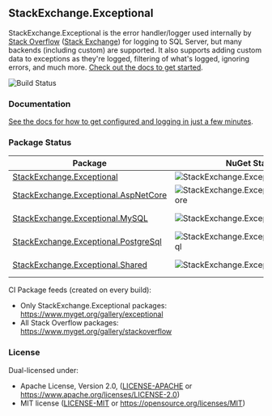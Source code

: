 ## StackExchange.Exceptional

StackExchange.Exceptional is the error handler/logger used internally by [Stack Overflow](https://stackoverflow.com) ([Stack Exchange](https://stackexchange.com)) for logging to SQL Server, but many backends (including custom) are supported.
It also supports adding custom data to exceptions as they're logged, filtering of what's logged, ignoring errors, and much more.
[Check out the docs to get started][Docs].

![Build Status](https://ci.appveyor.com/api/projects/status/650qft3qrt2r0gre/branch/master?svg=true)

### Documentation
[See the docs for how to get configured and logging in just a few minutes][Docs].

### Package Status

| Package | NuGet Stable | NuGet Pre-release | Downloads | MyGet |
| ------- | ------------ | ----------------- | --------- | ----- |
| [StackExchange.Exceptional](https://www.nuget.org/packages/StackExchange.Exceptional/) | ![StackExchange.Exceptional](https://img.shields.io/nuget/v/StackExchange.Exceptional.svg) | ![StackExchange.Exceptional](https://img.shields.io/nuget/vpre/StackExchange.Exceptional.svg) | ![StackExchange.Exceptional](https://img.shields.io/nuget/dt/StackExchange.Exceptional.svg) | [![StackExchange.Exceptional MyGet](https://img.shields.io/myget/exceptional/vpre/StackExchange.Exceptional.svg)](https://www.myget.org/feed/exceptional/package/nuget/StackExchange.Exceptional) |
| [StackExchange.Exceptional.AspNetCore](https://www.nuget.org/packages/StackExchange.Exceptional.AspNetCore/) | ![StackExchange.Exceptional.AspNetCore](https://img.shields.io/nuget/v/StackExchange.Exceptional.AspNetCore.svg) | ![StackExchange.Exceptional.AspNetCore](https://img.shields.io/nuget/vpre/StackExchange.Exceptional.AspNetCore.svg) | ![StackExchange.Exceptional.AspNetCore](https://img.shields.io/nuget/dt/StackExchange.Exceptional.AspNetCore.svg) | [![StackExchange.Exceptional.AspNetCore MyGet](https://img.shields.io/myget/exceptional/vpre/StackExchange.Exceptional.AspNetCore.svg)](https://www.myget.org/feed/exceptional/package/nuget/StackExchange.Exceptional.AspNetCore) |
| [StackExchange.Exceptional.MySQL](https://www.nuget.org/packages/StackExchange.Exceptional.MySQL/) | ![StackExchange.Exceptional.MySQL](https://img.shields.io/nuget/v/StackExchange.Exceptional.MySQL.svg) | ![StackExchange.Exceptional.MySQL](https://img.shields.io/nuget/vpre/StackExchange.Exceptional.MySQL.svg) | ![StackExchange.Exceptional.MySQL](https://img.shields.io/nuget/dt/StackExchange.Exceptional.MySQL.svg) | [![StackExchange.Exceptional.MySQL MyGet](https://img.shields.io/myget/exceptional/vpre/StackExchange.Exceptional.MySQL.svg)](https://www.myget.org/feed/exceptional/package/nuget/StackExchange.Exceptional.MySQL) |
| [StackExchange.Exceptional.PostgreSql](https://www.nuget.org/packages/StackExchange.Exceptional.PostgreSql/) | ![StackExchange.Exceptional.PostgreSql](https://img.shields.io/nuget/v/StackExchange.Exceptional.PostgreSql.svg) | ![StackExchange.Exceptional.PostgreSql](https://img.shields.io/nuget/vpre/StackExchange.Exceptional.PostgreSql.svg) | ![StackExchange.Exceptional.PostgreSql](https://img.shields.io/nuget/dt/StackExchange.Exceptional.PostgreSql.svg) | [![StackExchange.Exceptional.PostgreSql MyGet](https://img.shields.io/myget/exceptional/vpre/StackExchange.Exceptional.PostgreSql.svg)](https://www.myget.org/feed/exceptional/package/nuget/StackExchange.Exceptional.PostgreSql) |
| [StackExchange.Exceptional.Shared](https://www.nuget.org/packages/StackExchange.Exceptional.Shared/) | ![StackExchange.Exceptional.Shared](https://img.shields.io/nuget/v/StackExchange.Exceptional.Shared.svg) | ![StackExchange.Exceptional.Shared](https://img.shields.io/nuget/vpre/StackExchange.Exceptional.Shared.svg) | ![StackExchange.Exceptional.Shared](https://img.shields.io/nuget/dt/StackExchange.Exceptional.Shared.svg) | [![StackExchange.Exceptional.Shared MyGet](https://img.shields.io/myget/exceptional/vpre/StackExchange.Exceptional.Shared.svg)](https://www.myget.org/feed/exceptional/package/nuget/StackExchange.Exceptional.Shared) |

CI Package feeds (created on every build):
- Only StackExchange.Exceptional packages: https://www.myget.org/gallery/exceptional 
- All Stack Overflow packages: https://www.myget.org/gallery/stackoverflow

### License

Dual-licensed under:
 * Apache License, Version 2.0, ([LICENSE-APACHE](LICENSE-APACHE) or https://www.apache.org/licenses/LICENSE-2.0)
 * MIT license ([LICENSE-MIT](LICENSE-MIT) or https://opensource.org/licenses/MIT)

[Docs]: https://nickcraver.com/StackExchange.Exceptional